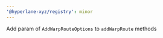 ```yaml
---
'@hyperlane-xyz/registry': minor
---
```


Add param of `AddWarpRouteOptions` to `addWarpRoute` methods
